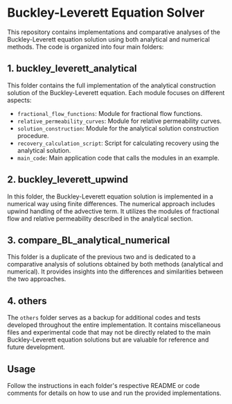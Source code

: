 # Buckley-Leverett Equation Solver

This repository contains implementations and comparative analyses of the Buckley-Leverett equation solution using both analytical and numerical methods. The code is organized into four main folders:

## 1. buckley_leverett_analytical

This folder contains the full implementation of the analytical construction solution of the Buckley-Leverett equation. Each module focuses on different aspects:
- `fractional_flow_functions`: Module for fractional flow functions.
- `relative_permeability_curves`: Module for relative permeability curves.
- `solution_construction`: Module for the analytical solution construction procedure.
- `recovery_calculation_script`: Script for calculating recovery using the analytical solution.
- `main_code`: Main application code that calls the modules in an example.

## 2. buckley_leverett_upwind

In this folder, the Buckley-Leverett equation solution is implemented in a numerical way using finite differences. The numerical approach includes upwind handling of the advective term. It utilizes the modules of fractional flow and relative permeability described in the analytical section.

## 3. compare_BL_analytical_numerical

This folder is a duplicate of the previous two and is dedicated to a comparative analysis of solutions obtained by both methods (analytical and numerical). It provides insights into the differences and similarities between the two approaches.

## 4. others

The `others` folder serves as a backup for additional codes and tests developed throughout the entire implementation. It contains miscellaneous files and experimental code that may not be directly related to the main Buckley-Leverett equation solutions but are valuable for reference and future development.

## Usage

Follow the instructions in each folder's respective README or code comments for details on how to use and run the provided implementations.

